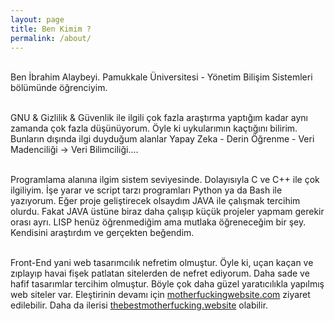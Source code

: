 ```yaml
---
layout: page
title: Ben Kimim ? 
permalink: /about/
---
```


<br>Ben İbrahim Alaybeyi. Pamukkale Üniversitesi - Yönetim Bilişim Sistemleri bölümünde öğrenciyim.

<br>GNU & Gizlilik & Güvenlik ile ilgili çok fazla araştırma yaptığım kadar aynı zamanda çok fazla düşünüyorum. Öyle ki uykularımın kaçtığını bilirim. Bunların dışında ilgi duyduğum alanlar Yapay Zeka - Derin Öğrenme - Veri Madenciliği -> Veri Bilimciliği.... 

<br>Programlama alanına ilgim sistem seviyesinde. Dolayısıyla C ve C++ ile çok ilgiliyim. İşe yarar ve script tarzı programları Python ya da Bash ile yazıyorum. Eğer proje geliştirecek olsaydım JAVA ile çalışmak tercihim olurdu. Fakat JAVA üstüne biraz daha çalışıp küçük projeler yapmam gerekir orası ayrı. LISP henüz öğrenmediğim ama mutlaka öğreneceğim bir şey. Kendisini araştırdım ve gerçekten beğendim. 

<br>Front-End yani web tasarımcılık nefretim olmuştur. Öyle ki, uçan kaçan ve zıplayıp havai fişek patlatan sitelerden de nefret ediyorum. Daha sade ve hafif tasarımlar tercihim olmuştur. Böyle çok daha güzel yaratıcılıkla yapılmış web siteler var. Eleştirinin devamı için <a href="http://motherfuckingwebsite.com/">motherfuckingwebsite.com</a> ziyaret edilebilir. Daha da ilerisi <a href="https://thebestmotherfucking.website/">thebestmotherfucking.website</a> olabilir.

